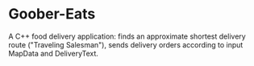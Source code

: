 # Goober-Eats
A C++ food delivery application: finds an approximate shortest delivery route ("Traveling Salesman"), sends delivery orders according to input MapData and DeliveryText.
